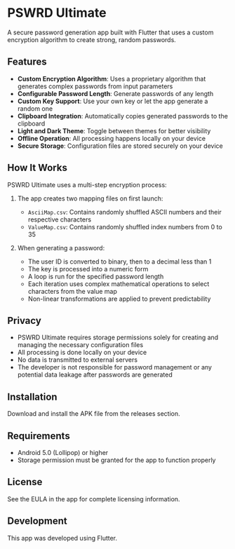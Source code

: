 # PSWRD Ultimate

A secure password generation app built with Flutter that uses a custom encryption algorithm to create strong, random passwords.

## Features

- **Custom Encryption Algorithm**: Uses a proprietary algorithm that generates complex passwords from input parameters
- **Configurable Password Length**: Generate passwords of any length
- **Custom Key Support**: Use your own key or let the app generate a random one
- **Clipboard Integration**: Automatically copies generated passwords to the clipboard
- **Light and Dark Theme**: Toggle between themes for better visibility
- **Offline Operation**: All processing happens locally on your device
- **Secure Storage**: Configuration files are stored securely on your device

## How It Works

PSWRD Ultimate uses a multi-step encryption process:

1. The app creates two mapping files on first launch:
   - `AsciiMap.csv`: Contains randomly shuffled ASCII numbers and their respective characters
   - `ValueMap.csv`: Contains randomly shuffled index numbers from 0 to 35
   
2. When generating a password:
   - The user ID is converted to binary, then to a decimal less than 1
   - The key is processed into a numeric form
   - A loop is run for the specified password length
   - Each iteration uses complex mathematical operations to select characters from the value map
   - Non-linear transformations are applied to prevent predictability

## Privacy

- PSWRD Ultimate requires storage permissions solely for creating and managing the necessary configuration files
- All processing is done locally on your device
- No data is transmitted to external servers
- The developer is not responsible for password management or any potential data leakage after passwords are generated

## Installation

Download and install the APK file from the releases section.

## Requirements

- Android 5.0 (Lollipop) or higher
- Storage permission must be granted for the app to function properly

## License

See the EULA in the app for complete licensing information.

## Development

This app was developed using Flutter.

